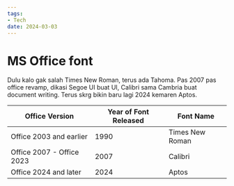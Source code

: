```yaml
---
tags:
- Tech
date: 2024-03-03
---
```


# MS Office font

Dulu kalo gak salah Times New Roman, terus ada Tahoma. Pas 2007 pas office revamp, dikasi Segoe UI buat UI, Calibri sama Cambria buat document writing. Terus skrg bikin baru lagi 2024 kemaren Aptos.

| Office Version | Year of Font Released | Font Name |
| --- | --- | --- |
| Office 2003 and earlier | 1990 | Times New Roman |
| Office 2007 - Office 2023 | 2007 | Calibri |
| Office 2024 and later | 2024 | Aptos |
